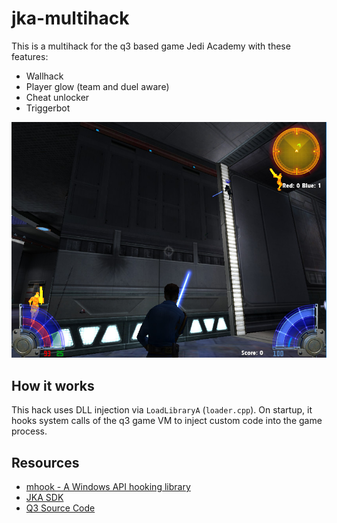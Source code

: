 # jka-multihack

This is a multihack for the q3 based game Jedi Academy with these features:

- Wallhack
- Player glow (team and duel aware)
- Cheat unlocker
- Triggerbot

![alt text](https://github.com/ps1337/r/blob/master/jka-multihack/wallhax.jpg?raw=true)

## How it works

This hack uses DLL injection via `LoadLibraryA` (`loader.cpp`). On startup, it hooks system calls of the q3 game VM to inject custom code into the game process.

## Resources
- [mhook - A Windows API hooking library](https://github.com/martona/mhook)
- [JKA SDK](https://jkhub.org/files/file/1137-jedi-academy-sdk/)
- [Q3 Source Code](https://github.com/id-Software/Quake-III-Arena)